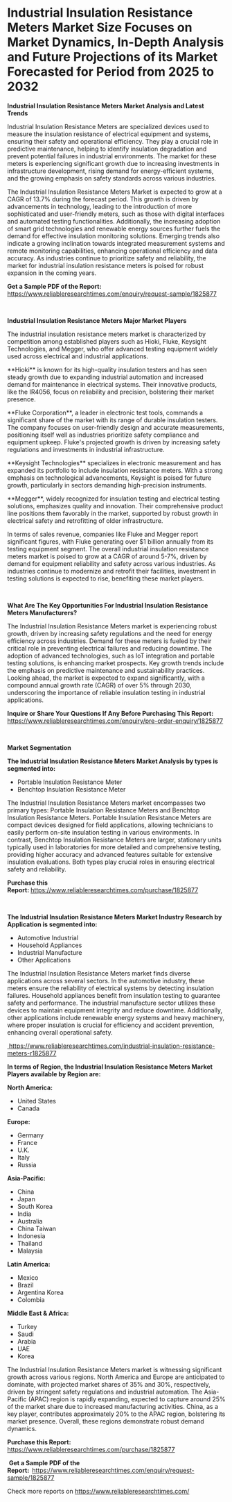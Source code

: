 <p><h1>Industrial Insulation Resistance Meters Market Size Focuses on Market Dynamics, In-Depth Analysis and Future Projections of its Market Forecasted for Period from 2025 to 2032</h1></p><p><strong>Industrial Insulation Resistance Meters Market Analysis and Latest Trends</strong></p>
<p><p>Industrial Insulation Resistance Meters are specialized devices used to measure the insulation resistance of electrical equipment and systems, ensuring their safety and operational efficiency. They play a crucial role in predictive maintenance, helping to identify insulation degradation and prevent potential failures in industrial environments. The market for these meters is experiencing significant growth due to increasing investments in infrastructure development, rising demand for energy-efficient systems, and the growing emphasis on safety standards across various industries.</p><p>The Industrial Insulation Resistance Meters Market is expected to grow at a CAGR of 13.7% during the forecast period. This growth is driven by advancements in technology, leading to the introduction of more sophisticated and user-friendly meters, such as those with digital interfaces and automated testing functionalities. Additionally, the increasing adoption of smart grid technologies and renewable energy sources further fuels the demand for effective insulation monitoring solutions. Emerging trends also indicate a growing inclination towards integrated measurement systems and remote monitoring capabilities, enhancing operational efficiency and data accuracy. As industries continue to prioritize safety and reliability, the market for industrial insulation resistance meters is poised for robust expansion in the coming years.</p></p>
<p><strong>Get a Sample PDF of the Report:&nbsp;</strong> <a href="https://www.reliableresearchtimes.com/enquiry/request-sample/1825877?utm_campaign=2396&utm_medium=2&utm_source=Github&utm_content=ia&utm_term=28022025&utm_id=industrial-insulation-resistance-meters">https://www.reliableresearchtimes.com/enquiry/request-sample/1825877</a></p>
<p>&nbsp;</p>
<p><strong>Industrial Insulation Resistance Meters Major Market Players</strong></p>
<p><p>The industrial insulation resistance meters market is characterized by competition among established players such as Hioki, Fluke, Keysight Technologies, and Megger, who offer advanced testing equipment widely used across electrical and industrial applications. </p><p>**Hioki** is known for its high-quality insulation testers and has seen steady growth due to expanding industrial automation and increased demand for maintenance in electrical systems. Their innovative products, like the IR4056, focus on reliability and precision, bolstering their market presence.</p><p>**Fluke Corporation**, a leader in electronic test tools, commands a significant share of the market with its range of durable insulation testers. The company focuses on user-friendly design and accurate measurements, positioning itself well as industries prioritize safety compliance and equipment upkeep. Fluke's projected growth is driven by increasing safety regulations and investments in industrial infrastructure.</p><p>**Keysight Technologies** specializes in electronic measurement and has expanded its portfolio to include insulation resistance meters. With a strong emphasis on technological advancements, Keysight is poised for future growth, particularly in sectors demanding high-precision instruments.</p><p>**Megger**, widely recognized for insulation testing and electrical testing solutions, emphasizes quality and innovation. Their comprehensive product line positions them favorably in the market, supported by robust growth in electrical safety and retrofitting of older infrastructure.</p><p>In terms of sales revenue, companies like Fluke and Megger report significant figures, with Fluke generating over $1 billion annually from its testing equipment segment. The overall industrial insulation resistance meters market is poised to grow at a CAGR of around 5-7%, driven by demand for equipment reliability and safety across various industries. As industries continue to modernize and retrofit their facilities, investment in testing solutions is expected to rise, benefiting these market players.</p></p>
<p>&nbsp;</p>
<p><strong>What Are The Key Opportunities For Industrial Insulation Resistance Meters Manufacturers?</strong></p>
<p><p>The Industrial Insulation Resistance Meters market is experiencing robust growth, driven by increasing safety regulations and the need for energy efficiency across industries. Demand for these meters is fueled by their critical role in preventing electrical failures and reducing downtime. The adoption of advanced technologies, such as IoT integration and portable testing solutions, is enhancing market prospects. Key growth trends include the emphasis on predictive maintenance and sustainability practices. Looking ahead, the market is expected to expand significantly, with a compound annual growth rate (CAGR) of over 5% through 2030, underscoring the importance of reliable insulation testing in industrial applications.</p></p>
<p><strong>Inquire or Share Your Questions If Any Before Purchasing This Report:</strong> <a href="https://www.reliableresearchtimes.com/enquiry/pre-order-enquiry/1825877?utm_campaign=2396&utm_medium=2&utm_source=Github&utm_content=ia&utm_term=28022025&utm_id=industrial-insulation-resistance-meters">https://www.reliableresearchtimes.com/enquiry/pre-order-enquiry/1825877</a></p>
<p>&nbsp;</p>
<p><strong>Market Segmentation</strong></p>
<p><strong>The Industrial Insulation Resistance Meters Market Analysis by types is segmented into:</strong></p>
<p><ul><li>Portable Insulation Resistance Meter</li><li>Benchtop Insulation Resistance Meter</li></ul></p>
<p><p>The Industrial Insulation Resistance Meters market encompasses two primary types: Portable Insulation Resistance Meters and Benchtop Insulation Resistance Meters. Portable Insulation Resistance Meters are compact devices designed for field applications, allowing technicians to easily perform on-site insulation testing in various environments. In contrast, Benchtop Insulation Resistance Meters are larger, stationary units typically used in laboratories for more detailed and comprehensive testing, providing higher accuracy and advanced features suitable for extensive insulation evaluations. Both types play crucial roles in ensuring electrical safety and reliability.</p></p>
<p><strong>Purchase this Report:&nbsp;</strong><a href="https://www.reliableresearchtimes.com/purchase/1825877?utm_campaign=2396&utm_medium=2&utm_source=Github&utm_content=ia&utm_term=28022025&utm_id=industrial-insulation-resistance-meters">https://www.reliableresearchtimes.com/purchase/1825877</a></p>
<p>&nbsp;</p>
<p><strong>The Industrial Insulation Resistance Meters Market Industry Research by Application is segmented into:</strong></p>
<p><ul><li>Automotive Industrial</li><li>Household Appliances</li><li>Industrial Manufacture</li><li>Other Applications</li></ul></p>
<p><p>The Industrial Insulation Resistance Meters market finds diverse applications across several sectors. In the automotive industry, these meters ensure the reliability of electrical systems by detecting insulation failures. Household appliances benefit from insulation testing to guarantee safety and performance. The industrial manufacture sector utilizes these devices to maintain equipment integrity and reduce downtime. Additionally, other applications include renewable energy systems and heavy machinery, where proper insulation is crucial for efficiency and accident prevention, enhancing overall operational safety.</p></p>
<p><a href="https://www.reliableresearchtimes.com/industrial-insulation-resistance-meters-r1825877?utm_campaign=2396&utm_medium=2&utm_source=Github&utm_content=ia&utm_term=28022025&utm_id=industrial-insulation-resistance-meters">&nbsp;https://www.reliableresearchtimes.com/industrial-insulation-resistance-meters-r1825877</a></p>
<p><strong>In terms of Region, the Industrial Insulation Resistance Meters Market Players available by Region are:</strong></p>
<p>
    <p> <strong> North America: </strong>
        <ul>
            <li>United States</li>
            <li>Canada</li>
        </ul>
        </p> 
    <p> <strong> Europe: </strong>
        <ul>
            <li>Germany</li>
            <li>France</li>
            <li>U.K.</li>
            <li>Italy</li>
            <li>Russia</li>
        </ul>
        </p> 
    <p> <strong> Asia-Pacific: </strong>
        <ul>
            <li>China</li>
            <li>Japan</li>
            <li>South Korea</li>
            <li>India</li>
            <li>Australia</li>
            <li>China Taiwan</li>
            <li>Indonesia</li>
            <li>Thailand</li>
            <li>Malaysia</li>
        </ul>
        </p> 
    <p> <strong> Latin America: </strong>
        <ul>
            <li>Mexico</li>
            <li>Brazil</li>
            <li>Argentina Korea</li>
            <li>Colombia</li>
        </ul>
        </p> 
    <p> <strong> Middle East & Africa: </strong>
        <ul>
            <li>Turkey</li>
            <li>Saudi</li>
            <li>Arabia</li>
            <li>UAE</li>
            <li>Korea</li>
        </ul>
    </p>
    </p>
<p><p>The Industrial Insulation Resistance Meters market is witnessing significant growth across various regions. North America and Europe are anticipated to dominate, with projected market shares of 35% and 30%, respectively, driven by stringent safety regulations and industrial automation. The Asia-Pacific (APAC) region is rapidly expanding, expected to capture around 25% of the market share due to increased manufacturing activities. China, as a key player, contributes approximately 20% to the APAC region, bolstering its market presence. Overall, these regions demonstrate robust demand dynamics.</p></p>
<p><strong>Purchase this Report: </strong><a href="https://www.reliableresearchtimes.com/purchase/1825877?utm_campaign=2396&utm_medium=2&utm_source=Github&utm_content=ia&utm_term=28022025&utm_id=industrial-insulation-resistance-meters">https://www.reliableresearchtimes.com/purchase/1825877</a></p>
<p>&nbsp;<strong>Get a Sample PDF of the Report:&nbsp;&nbsp;</strong><a href="https://www.reliableresearchtimes.com/enquiry/request-sample/1825877?utm_campaign=2396&utm_medium=2&utm_source=Github&utm_content=ia&utm_term=28022025&utm_id=industrial-insulation-resistance-meters">https://www.reliableresearchtimes.com/enquiry/request-sample/1825877</a></p>
<p><strong></strong></p>
<p>Check more reports on <a href="https://www.reliableresearchtimes.com/?utm_campaign=2396&utm_medium=2&utm_source=Github&utm_content=ia&utm_term=28022025&utm_id=industrial-insulation-resistance-meters">https://www.reliableresearchtimes.com/</a></p>
